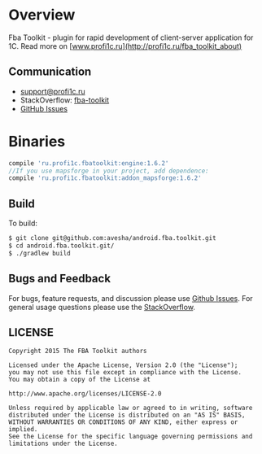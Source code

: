 # Overview #

Fba Toolkit - plugin for rapid development of client-server application for 1C. Read more on [www.profi1c.ru](http://profi1c.ru/fba_toolkit_about)

## Communication

- [support@profi1c.ru](mailto:support@profi1c.ru)
- StackOverflow: [fba-toolkit][so]
- [GitHub Issues][issues]

# Binaries

```groovy
compile 'ru.profi1c.fbatoolkit:engine:1.6.2'
//If you use mapsforge in your project, add dependence:
compile 'ru.profi1c.fbatoolkit:addon_mapsforge:1.6.2'
```

## Build

To build:

```bash
$ git clone git@github.com:avesha/android.fba.toolkit.git
$ cd android.fba.toolkit.git/
$ ./gradlew build
```

## Bugs and Feedback

For bugs, feature requests, and discussion please use [Github Issues][issues].
For general usage questions please use the [StackOverflow][so].

## LICENSE

    Copyright 2015 The FBA Toolkit authors

    Licensed under the Apache License, Version 2.0 (the "License");
    you may not use this file except in compliance with the License.
    You may obtain a copy of the License at

    http://www.apache.org/licenses/LICENSE-2.0

    Unless required by applicable law or agreed to in writing, software
    distributed under the License is distributed on an "AS IS" BASIS,
    WITHOUT WARRANTIES OR CONDITIONS OF ANY KIND, either express or implied.
    See the License for the specific language governing permissions and
    limitations under the License.

 [so]: http://ru.stackoverflow.com/questions/tagged/fba-toolkit
 [issues]: https://github.com/avesha/android.fba.toolkit/issues